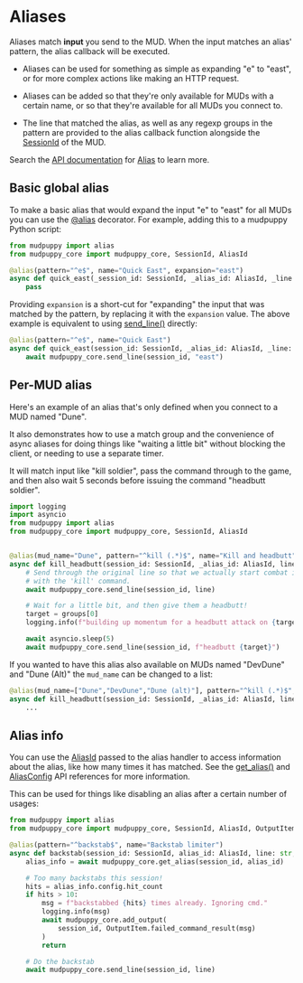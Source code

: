 # Aliases

Aliases match **input** you send to the MUD. When the input matches an alias'
pattern, the alias callback will be executed.

* Aliases can be used for something as simple as expanding "e" to "east", or for
more complex actions like making an HTTP request.

* Aliases can be added so that they're only available for MUDs with a certain
name, or so that they're available for all MUDs you connect to.

* The line that matched the alias, as well as any regexp groups in the pattern are
provided to the alias callback function alongside the [SessionId] of the MUD.

Search the [API documentation] for [Alias][alias-search] to learn more.

[SessionId]: https://mudpuppy-rs.github.io/mudpuppy/api-docs/mudpuppy_core.html#SessionId
[API documentation]: https://mudpuppy-rs.github.io/mudpuppy/api-docs/index.html
[alias-search]: https://mudpuppy-rs.github.io/mudpuppy/api-docs/mudpuppy_core.html?search=Alias

## Basic global alias

To make a basic alias that would expand the input "e" to "east" for all MUDs you
can use the [@alias] decorator. For example, adding this to a mudpuppy Python
script:

```python
from mudpuppy import alias
from mudpuppy_core import mudpuppy_core, SessionId, AliasId

@alias(pattern="^e$", name="Quick East", expansion="east")
async def quick_east(_session_id: SessionId, _alias_id: AliasId, _line: str, _groups):
    pass
```

Providing `expansion` is a short-cut for "expanding" the input that was matched
by the pattern, by replacing it with the `expansion` value. The above example is
equivalent to using [send_line()] directly:

```python
@alias(pattern="^e$", name="Quick East")
async def quick_east(session_id: SessionId, _alias_id: AliasId, _line: str, _groups):
    await mudpuppy_core.send_line(session_id, "east")
```

[@alias]: https://mudpuppy-rs.github.io/mudpuppy/api-docs/mudpuppy.html#alias
[send_line()]: https://mudpuppy-rs.github.io/mudpuppy/api-docs/mudpuppy_core.html#MudpuppyCore.send_line

## Per-MUD alias

Here's an example of an alias that's only defined when you connect to a MUD
named "Dune".

It also demonstrates how to use a match group and the convenience
of async aliases for doing things like "waiting a little bit" without blocking
the client, or needing to use a separate timer.

It will match input like "kill soldier", pass the command through to the game,
and then also wait 5 seconds before issuing the command "headbutt soldier".

```python
import logging
import asyncio
from mudpuppy import alias
from mudpuppy_core import mudpuppy_core, SessionId, AliasId


@alias(mud_name="Dune", pattern="^kill (.*)$", name="Kill and headbutt")
async def kill_headbutt(session_id: SessionId, _alias_id: AliasId, line: str, groups):
    # Send through the original line so that we actually start combat in-game
    # with the 'kill' command.
    await mudpuppy_core.send_line(session_id, line)

    # Wait for a little bit, and then give them a headbutt!
    target = groups[0]
    logging.info(f"building up momentum for a headbutt attack on {target}")

    await asyncio.sleep(5)
    await mudpuppy_core.send_line(session_id, f"headbutt {target}")
```

If you wanted to have this alias also available on MUDs named "DevDune" and
"Dune (Alt)" the `mud_name` can be changed to a list:

```python
@alias(mud_name=["Dune","DevDune","Dune (alt)"], pattern="^kill (.*)$", name="Kill and headbutt")
async def kill_headbutt(session_id: SessionId, _alias_id: AliasId, line: str, groups):
    ...
```

## Alias info

You can use the [AliasId] passed to the alias handler to access information
about the alias, like how many times it has matched. See the [get_alias()] and
[AliasConfig] API references for more information.

This can be used for things like disabling an alias after a certain number of
usages:

```python
from mudpuppy import alias
from mudpuppy_core import mudpuppy_core, SessionId, AliasId, OutputItem

@alias(pattern="^backstab$", name="Backstab limiter")
async def backstab(session_id: SessionId, alias_id: AliasId, line: str, _groups):
    alias_info = await mudpuppy_core.get_alias(session_id, alias_id)

    # Too many backstabs this session!
    hits = alias_info.config.hit_count
    if hits > 10:
        msg = f"backstabbed {hits} times already. Ignoring cmd."
        logging.info(msg)
        await mudpuppy_core.add_output(
            session_id, OutputItem.failed_command_result(msg)
        )
        return

    # Do the backstab
    await mudpuppy_core.send_line(session_id, line)
```

[AliasId]: https://mudpuppy-rs.github.io/mudpuppy/api-docs/mudpuppy_core.html#AliasId
[get_alias()]: https://mudpuppy-rs.github.io/mudpuppy/api-docs/mudpuppy_core.html#MudpuppyCore.get_alias
[AliasConfig]: https://mudpuppy-rs.github.io/mudpuppy/api-docs/mudpuppy_core.html#AliasConfig
